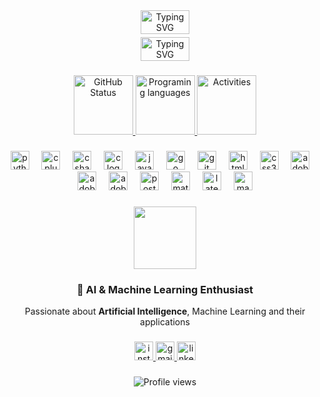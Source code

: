 <div align="center">
  <div style="display: flex; flex-direction: column; align-items: center; gap: 5px;">
    <a href="https://git.io/typing-svg">
      <img src="https://readme-typing-svg.demolab.com?font=Montserrat&size=32&pause=1000&color=0D47A1&center=true&vCenter=true&width=550&lines=Hi+There!+I'm+Sepehr" alt="Typing SVG" style="width: 89%;" />
    </a>
    <a href="https://git.io/typing-svg">
      <img src="https://readme-typing-svg.demolab.com?font=Montserrat&size=24&pause=1000&color=64748B&center=true&vCenter=true&width=900&lines=CS+Student+at+SBU+University" alt="Typing SVG" style="width: 89%;" />
    </a>
  </div>
</div>

###

<div align="center">
  <a href="https://github.com/SepehrTavakoli">
    <img src="https://github-readme-stats.vercel.app/api?username=SepehrTavakoli&show_icons=true&theme=transparent&hide_border=true&include_all_commits=true&count_private=true" height="95" alt="GitHub Status" />
  </a>
  <a href="https://github.com/SepehrTavakoli">
    <img src="https://github-readme-stats.vercel.app/api/top-langs/?username=SepehrTavakoli&layout=compact&theme=transparent&hide_border=true&langs_count=8" height="95" alt="Programing languages" />
  </a>
  <a href="https://github.com/SepehrTavakoli">
    <img src="https://github-profile-summary-cards.vercel.app/api/cards/profile-details?username=SepehrTavakoli&theme=transparent" height="95" alt="Activities" />
  </a>
</div>

###

<div align="center">
  <img src="https://cdn.simpleicons.org/python/3776AB" height="30" alt="python logo"  />
  <img width="12" />
  <img src="https://cdn.simpleicons.org/cplusplus/00599C" height="30" alt="cplusplus logo"  />
  <img width="12" />
  <img src="https://cdn.jsdelivr.net/gh/devicons/devicon/icons/csharp/csharp-original.svg" height="30" alt="csharp logo">
  <img width="12" />
  <img src="https://cdn.simpleicons.org/c/A8B9CC" height="30" alt="c logo"  />
  <img width="12" />
  <img src="https://cdn.jsdelivr.net/gh/devicons/devicon/icons/java/java-original.svg" height="30" alt="java logo"  />
  <img width="12" />
  <img src="https://cdn.simpleicons.org/go/00ADD8" height="30" alt="go logo"  />
  <img width="12" />
  <img src="https://cdn.simpleicons.org/git/F05032" height="30" alt="git logo"  />
  <img width="12" />
  <img src="https://cdn.simpleicons.org/html5/E34F26" height="30" alt="html5 logo"  />
  <img width="12" />
  <img src="https://cdn.jsdelivr.net/gh/devicons/devicon/icons/css3/css3-original.svg" height="30" alt="css3 logo">
  <img width="12" />
  <img src="https://skillicons.dev/icons?i=ps" height="30" alt="adobephotoshop logo"  />
  <img width="12" />
  <img src="https://skillicons.dev/icons?i=ai" height="30" alt="adobeillustrator logo"  />
  <img width="12" />
  <img src="https://skillicons.dev/icons?i=pr" height="30" alt="adobepremierepro logo"  />
  <img width="12" />
  <img src="https://cdn.simpleicons.org/postgresql/4169E1" height="30" alt="postgresql logo"  />
  <img width="12" />
  <img src="https://cdn.jsdelivr.net/gh/devicons/devicon/icons/matlab/matlab-original.svg" height="30" alt="matlab logo"  />
  <img width="12" />
  <img src="https://cdn.simpleicons.org/latex/008080" height="30" alt="latex logo">
  <img width="12" />
  <img src="https://img.shields.io/badge/Maple-007ACC?style=flat&logo=mathworks&logoColor=white" height="30" alt="maple logo">
</div>

###

<div align="center">
  <img src="https://media4.giphy.com/media/v1.Y2lkPTc5MGI3NjExZ2M0aXVwc3Rhdjhza29sMG9xcTR6d3ppY3dqNzh1ZWNxMzU2aHV1NSZlcD12MV9pbnRlcm5hbF9naWZfYnlfaWQmY3Q9Zw/78XCFBGOlS6keY1Bil/giphy.gif" width="100">
</div>


###

<div align="center">
  <h3>🤖 AI & Machine Learning Enthusiast</h3>
  <p>Passionate about <strong>Artificial Intelligence</strong>, Machine Learning and their applications</p>
</div>

###

<div align="center">
  <a href="https://instagram.com/yourprofile" target="_blank">
    <img src="https://img.shields.io/badge/Instagram-E4405F?style=for-the-badge&logo=instagram&logoColor=white" height="30" alt="instagram logo" />
  </a>
  <a href="mailto:sepehrtavakoli0584@gmail.com" target="_blank">
    <img src="https://img.shields.io/badge/Gmail-D14836?style=for-the-badge&logo=gmail&logoColor=white" height="30" alt="gmail logo" />
  </a>
  <a href="https://linkedin.com/in/sepehr-tavakoli-5ba9a1354/?utm_source=share&utm_campaign=share_via&utm_content=profile&utm_medium=ios_app" target="_blank">
    <img src="https://img.shields.io/badge/LinkedIn-0077B5?style=for-the-badge&logo=linkedin&logoColor=white" height="30" alt="linkedin logo" />
  </a>
</div>

###

<p align="center">
  <img src="https://komarev.com/ghpvc/?username=Sepehrtavakoli&label=Profile%20views&color=0e75b6&style=flat" alt="Profile views" />
</p>
